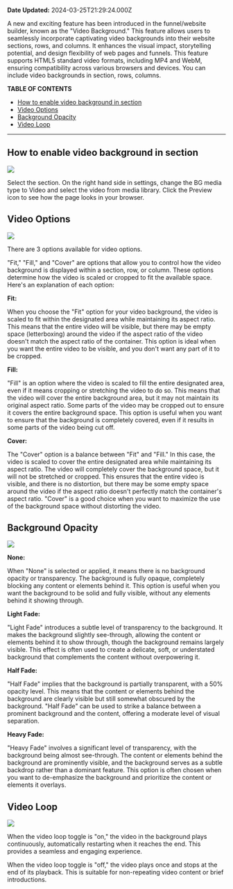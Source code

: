 **Date Updated:** 2024-03-25T21:29:24.000Z

A new and exciting feature has been introduced in the funnel/website builder, known as the "Video Background." This feature allows users to seamlessly incorporate captivating video backgrounds into their website sections, rows, and columns. It enhances the visual impact, storytelling potential, and design flexibility of web pages and funnels. This feature supports HTML5 standard video formats, including MP4 and WebM, ensuring compatibility across various browsers and devices. You can include video backgrounds in section, rows, columns.

  
**TABLE OF CONTENTS**

   * [How to enable video background in section](#How-to-enable-video-background-in-section)
   * [Video Options](#Video-Options)
   * [Background Opacity](#Background-Opacity)
   * [Video Loop](#Video-Loop)

---

## How to enable video background in section

![](https://s3.amazonaws.com/cdn.freshdesk.com/data/helpdesk/attachments/production/155010796719/original/oKhDgn9Xr-msZ9CY0BNtV-g4VJ4JNvCTVQ.png?1698056987)

  
Select the section. On the right hand side in settings, change the BG media type to Video and select the video from media library. Click the Preview icon to see how the page looks in your browser.

  
## Video Options

![](https://s3.amazonaws.com/cdn.freshdesk.com/data/helpdesk/attachments/production/155010797522/original/XCsYE4Wro6jvXUpG9nteOVd8SGPQldub_A.png?1698057223)

  
There are 3 options available for video options.

  
"Fit," "Fill," and "Cover" are options that allow you to control how the video background is displayed within a section, row, or column. These options determine how the video is scaled or cropped to fit the available space. Here's an explanation of each option:

  
**Fit:**

When you choose the "Fit" option for your video background, the video is scaled to fit within the designated area while maintaining its aspect ratio. This means that the entire video will be visible, but there may be empty space (letterboxing) around the video if the aspect ratio of the video doesn't match the aspect ratio of the container. This option is ideal when you want the entire video to be visible, and you don't want any part of it to be cropped.

  
**Fill:**

"Fill" is an option where the video is scaled to fill the entire designated area, even if it means cropping or stretching the video to do so. This means that the video will cover the entire background area, but it may not maintain its original aspect ratio. Some parts of the video may be cropped out to ensure it covers the entire background space. This option is useful when you want to ensure that the background is completely covered, even if it results in some parts of the video being cut off.

  
**Cover:**

The "Cover" option is a balance between "Fit" and "Fill." In this case, the video is scaled to cover the entire designated area while maintaining its aspect ratio. The video will completely cover the background space, but it will not be stretched or cropped. This ensures that the entire video is visible, and there is no distortion, but there may be some empty space around the video if the aspect ratio doesn't perfectly match the container's aspect ratio. "Cover" is a good choice when you want to maximize the use of the background space without distorting the video.

  
## Background Opacity

![](https://s3.amazonaws.com/cdn.freshdesk.com/data/helpdesk/attachments/production/155010798984/original/WILr-scvSbiZRbg23wEHhb9gngT_qFUeZg.png?1698057749)

**None:**

When "None" is selected or applied, it means there is no background opacity or transparency. The background is fully opaque, completely blocking any content or elements behind it. This option is useful when you want the background to be solid and fully visible, without any elements behind it showing through.

**Light Fade:**

"Light Fade" introduces a subtle level of transparency to the background. It makes the background slightly see-through, allowing the content or elements behind it to show through, though the background remains largely visible. This effect is often used to create a delicate, soft, or understated background that complements the content without overpowering it.

  
**Half Fade:**

"Half Fade" implies that the background is partially transparent, with a 50% opacity level. This means that the content or elements behind the background are clearly visible but still somewhat obscured by the background. "Half Fade" can be used to strike a balance between a prominent background and the content, offering a moderate level of visual separation.

  
**Heavy Fade:**

"Heavy Fade" involves a significant level of transparency, with the background being almost see-through. The content or elements behind the background are prominently visible, and the background serves as a subtle backdrop rather than a dominant feature. This option is often chosen when you want to de-emphasize the background and prioritize the content or elements it overlays.
  
  
## Video Loop

![](https://s3.amazonaws.com/cdn.freshdesk.com/data/helpdesk/attachments/production/155010799421/original/GjOCa1_wuI7oKGEifPr3wfbAbQU0lAT3_w.png?1698057906)

When the video loop toggle is "on," the video in the background plays continuously, automatically restarting when it reaches the end. This provides a seamless and engaging experience.

  
When the video loop toggle is "off," the video plays once and stops at the end of its playback. This is suitable for non-repeating video content or brief introductions.
  
  
#   